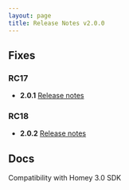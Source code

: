 ```yaml
---
layout: page
title: Release Notes v2.0.0
---
```


## Fixes
### RC17
* **2.0.1** [Release notes](docs/releasenotes/v02-00-01.md)

### RC18
* **2.0.2** [Release notes](docs/releasenotes/v02-00-02.md)


## Docs
Compatibility with Homey 3.0 SDK
